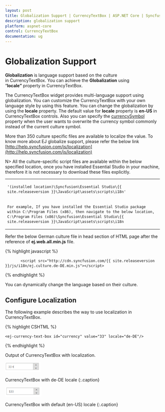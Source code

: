 ```yaml
---
layout: post
title: Globalization Support | CurrencyTextBox | ASP.NET Core | Syncfusion
description: globalization support
platform: aspnet-core
control: CurrencyTextBox
documentation: ug
---
```


# Globalization Support

**Globalization** is language support based on the culture in CurrencyTextBox. You can achieve the **Globalization** using “**locale”** property in CurrencyTextBox. 

The CurrencyTextBox widget provides multi-language support using globalization. You can customize the CurrencyTextBox with your own language style by using this feature. You can change the globalization by using the **locale** property. The default value for **locale** property is **en-US** in CurrencyTextBox controls. Also you can specify the [currencySymbol](https://help.syncfusion.com/api/js/ejtextboxes#members:currencysymbol) property when the user wants to overwrite the currency symbol commonly instead of the current culture symbol.

More than 350 culture specific files are available to localize the value. To know more about EJ globalize support, please refer the below link      
 [http://help.syncfusion.com/js/localization](http://help.syncfusion.com/js/localization) 
 
 N> All the culture-specific script files are available within the below specified location, once you have installed Essential Studio in your machine, therefore it is not necessary to download these files explicitly.

<table>
<tr>
<td>

    '(installed location)\Syncfusion\Essential Studio\{{ site.releaseversion }}\JavaScript\assets\scripts\i18n'
</td>
</tr>
<tr>
<td>

    For example, If you have installed the Essential Studio package within C:\Program Files (x86), then navigate to the below location, 
    C:\Program Files (x86)\Syncfusion\Essential Studio\{{ site.releaseversion }}\JavaScript\assets\scripts\i18n

</td></tr>
</table>

Refer the below German culture file in head section of HTML page after the reference of **ej.web.all.min.js** file.

 {% highlight javascript %}
   
           <script src="http://cdn.syncfusion.com/{{ site.releaseversion }}/js/i18n/ej.culture.de-DE.min.js"></script>
                
 {% endhighlight %}


You can dynamically change the language based on their culture.

## Configure Localization

The following example describes the way to use localization in CurrencyTextBox.

{% highlight CSHTML %}

    <ej-currency-text-box id="currency" value="33" locale="de-DE"/>

{% endhighlight %}

Output of CurrencyTextBox with localization.

![](Localization-Support_images/Localization-Support_img1.png)

CurrencyTextBox with de-DE locale
{:.caption}

![](Localization-Support_images/Localization-Support_img2.png)

CurrencyTextBox with default (en-US) locale	
{:.caption}